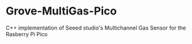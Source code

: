 # Grove-MultiGas-Pico
C++ implementation of Seeed studio's Multichannel Gas Sensor for the Rasberry Pi Pico
